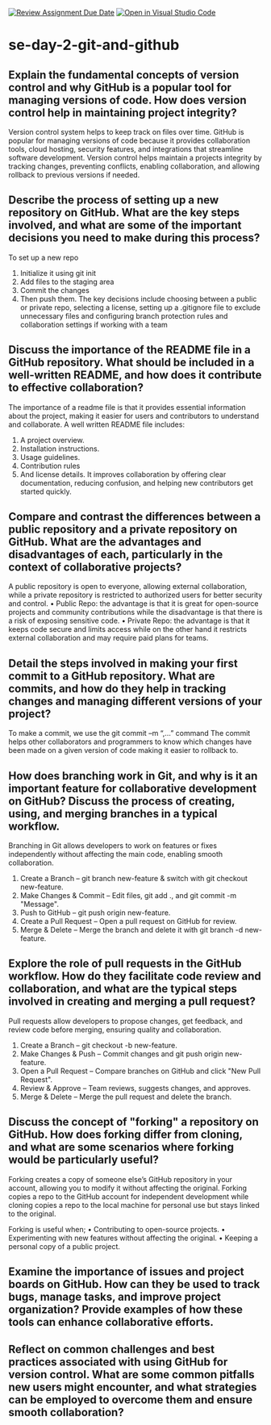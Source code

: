 [![Review Assignment Due Date](https://classroom.github.com/assets/deadline-readme-button-22041afd0340ce965d47ae6ef1cefeee28c7c493a6346c4f15d667ab976d596c.svg)](https://classroom.github.com/a/8wgCKhpZ)
[![Open in Visual Studio Code](https://classroom.github.com/assets/open-in-vscode-2e0aaae1b6195c2367325f4f02e2d04e9abb55f0b24a779b69b11b9e10269abc.svg)](https://classroom.github.com/online_ide?assignment_repo_id=18473357&assignment_repo_type=AssignmentRepo)
# se-day-2-git-and-github
## Explain the fundamental concepts of version control and why GitHub is a popular tool for managing versions of code. How does version control help in maintaining project integrity?
Version control system helps to keep track on files over time. GitHub is popular for managing versions of code because it provides collaboration tools, cloud hosting, security features, and integrations that streamline software development.
Version control helps maintain a projects integrity by tracking changes, preventing conflicts, enabling collaboration, and allowing rollback to previous versions if needed.

## Describe the process of setting up a new repository on GitHub. What are the key steps involved, and what are some of the important decisions you need to make during this process?
To set up a new repo
1.	Initialize it using git init 
2.	Add files to the staging area
3.	Commit the changes
4.	Then push them. 
The key decisions include choosing between a public or private repo, selecting a license, setting up a .gitignore file to exclude unnecessary files and configuring branch protection rules and collaboration settings if working with a team

## Discuss the importance of the README file in a GitHub repository. What should be included in a well-written README, and how does it contribute to effective collaboration?
The importance of a readme file is that it provides essential information about the project, making it easier for users and contributors to understand and collaborate.
A well written README file includes:
1.	A project overview.
2.	Installation instructions.
3.	Usage guidelines.
4.	Contribution rules
5.	And license details.
It improves collaboration by offering clear documentation, reducing confusion, and helping new contributors get started quickly.

## Compare and contrast the differences between a public repository and a private repository on GitHub. What are the advantages and disadvantages of each, particularly in the context of collaborative projects?
A public repository is open to everyone, allowing external collaboration, while a private repository is restricted to authorized users for better security and control.
•	Public Repo: the advantage is that it is great for open-source projects and community contributions while the disadvantage is that there is a risk of exposing sensitive code.
•	Private Repo: the advantage is that it keeps code secure and limits access while on the other hand it restricts external collaboration and may require paid plans for teams.

## Detail the steps involved in making your first commit to a GitHub repository. What are commits, and how do they help in tracking changes and managing different versions of your project?
To make a commit, we use the git commit –m “,…” command
The commit helps other collaborators and programmers to know which changes have been made on a given version of code making it easier to rollback to.

## How does branching work in Git, and why is it an important feature for collaborative development on GitHub? Discuss the process of creating, using, and merging branches in a typical workflow.
Branching in Git allows developers to work on features or fixes independently without affecting the main code, enabling smooth collaboration.
1.	Create a Branch – git branch new-feature & switch with git checkout new-feature.
2.	Make Changes & Commit – Edit files, git add ., and git commit -m "Message".
3.	Push to GitHub – git push origin new-feature.
4.	Create a Pull Request – Open a pull request on GitHub for review.
5.	Merge & Delete – Merge the branch and delete it with git branch -d new-feature.

## Explore the role of pull requests in the GitHub workflow. How do they facilitate code review and collaboration, and what are the typical steps involved in creating and merging a pull request?
Pull requests allow developers to propose changes, get feedback, and review code before merging, ensuring quality and collaboration.
1.	Create a Branch – git checkout -b new-feature.
2.	Make Changes & Push – Commit changes and git push origin new-feature.
3.	Open a Pull Request – Compare branches on GitHub and click "New Pull Request".
4.	Review & Approve – Team reviews, suggests changes, and approves.
5.	Merge & Delete – Merge the pull request and delete the branch.

## Discuss the concept of "forking" a repository on GitHub. How does forking differ from cloning, and what are some scenarios where forking would be particularly useful?
Forking creates a copy of someone else’s GitHub repository in your account, allowing you to modify it without affecting the original.
Forking copies a repo to the GitHub account for independent development while cloning copies a repo to the local machine for personal use but stays linked to the original.

Forking is useful when;
•  Contributing to open-source projects.
•  Experimenting with new features without affecting the original.
•  Keeping a personal copy of a public project.


## Examine the importance of issues and project boards on GitHub. How can they be used to track bugs, manage tasks, and improve project organization? Provide examples of how these tools can enhance collaborative efforts.

## Reflect on common challenges and best practices associated with using GitHub for version control. What are some common pitfalls new users might encounter, and what strategies can be employed to overcome them and ensure smooth collaboration?
